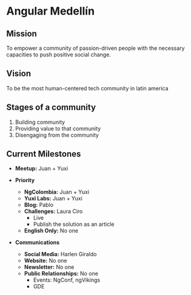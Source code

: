 # Angular Medellín

## Mission

To empower a community of passion-driven people with the necessary capacities to push positive social change.

## Vision

To be the most human-centered tech community in latin america

## Stages of a community

1. Building community
1. Providing value to that community
1. Disengaging from the community


## Current Milestones

- **Meetup:** Juan + Yuxi

- **Priority**
    - **NgColombia:** Juan + Yuxi
    - **Yuxi Labs:** Juan + Yuxi
    - **Blog:** Pablo
    - **Challenges:** Laura Ciro
        - Live
        - Publish the solution as an article
    - **English Only:** No one
- **Communications**
    - **Social Media:** Harlen Giraldo
    - **Website:** No one
    - **Newsletter:** No one
    - **Public Relationships:** No one
        - Events: NgConf, ngVikings
        - GDE
